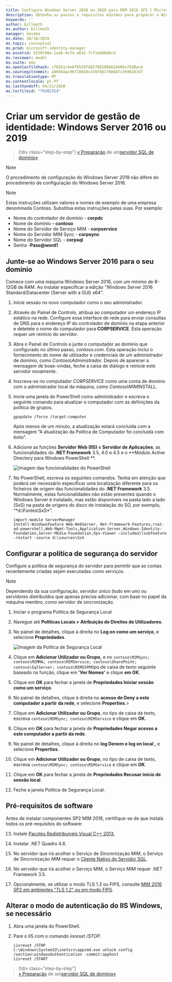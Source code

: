 ```yaml
---
title: Configure Windows Server 2016 ou 2019 para MIM 2016 SP2 [ Microsoft Docs
description: Obtenha os passos e requisitos mínimos para preparar o Windows Server 2016 ou 2019 para trabalhar com mim 2016 SP2.
keywords: ''
author: billmath
ms.author: billmath
manager: daveba
ms.date: 10/18/2019
ms.topic: conceptual
ms.prod: microsoft-identity-manager
ms.assetid: 51507d0a-2aeb-4cfd-a642-7c71e666d6cd
ms.reviewer: mwahl
ms.suite: ems
ms.openlocfilehash: cf8261c4e6f6529fd82760206b62b689a75d0acb
ms.sourcegitcommit: a96944ac96f19018c43976617686b7c3696267d7
ms.translationtype: MT
ms.contentlocale: pt-PT
ms.lasthandoff: 04/21/2020
ms.locfileid: "79382314"
---
```

# <a name="set-up-an-identity-management-server-windows-server-2016-or-2019"></a>Criar um servidor de gestão de identidade: Windows Server 2016 ou 2019

> [!div class="step-by-step"]
> [« Preparação](preparing-domain.md)
> de um[servidor SQL de domínio»](prepare-server-sql2016.md)
> 

> [!NOTE]
> O procedimento de configuração do Windows Server 2019 não difere do procedimento de configuração do Windows Server 2016.


> [!NOTE]
> Estas instruções utilizam valores e nomes de exemplo de uma empresa denominada Contoso. Substitua estas instruções pelas suas. Por exemplo:
> - Nome do controlador de domínio - **corpdc**
> - Nome de domínio – **contoso**
> - Nome do Servidor de Serviço MIM - **corpservice**
> - Nome do Servidor MIM Sync - **corpsync**
> - Nome do Servidor SQL - **corpsql**
> - Senha -<strong>Pass@word1</strong>

## <a name="join-windows-server-2016-to-your-domain"></a>Junte-se ao Windows Server 2016 para o seu domínio

Comece com uma máquina Windows Server 2016, com um mínimo de 8-12GB de RAM. Ao instalar especificar a edição "Windows Server 2016 Standard/Datacenter (Server with a GUI) x64".

1. Inicie sessão no novo computador como o seu administrador.

2. Através do Painel de Controlo, atribua ao computador um endereço IP estático na rede. Configure essa interface de rede para enviar consultas de DNS para o endereço IP do controlador de domínio na etapa anterior e detetete o nome do computador para **CORPSERVICE**.  Esta operação requer um reinício do servidor.

3. Abra o Painel de Controlo e junte o computador ao domínio que configurado no último passo, *contoso.com*.  Esta operação inclui o fornecimento do nome de utilizador e credenciais de um administrador de domínio, como *Contoso\Administrador.*  Depois de aparecer a mensagem de boas-vindas, feche a caixa de diálogo e reinicie este servidor novamente.

4. Inscreva-se no computador *CORPSERVICE* como uma conta de domínio com o administrador local da máquina, como *Contoso\MIMINSTALL*.


5. Inicie uma janela do PowerShell como administrador e escreva o seguinte comando para atualizar o computador com as definições da política de grupos.

    ```
    gpupdate /force /target:computer
    ```

    Após menos de um minuto, a atualização estará concluída com a mensagem “A atualização da Política de Computador foi concluída com êxito”.

6. Adicione as funções **Servidor Web (IIS)** e **Servidor de Aplicações**, as funcionalidades do **.NET Framework** 3.5, 4.0 e 4.5 e o **Módulo Active Directory para Windows PowerShell **.

    ![Imagem das funcionalidades do PowerShell](media/MIM-DeployWS2.png)

7. No PowerShell, escreva os seguintes comandos. Tenha em atenção que poderá ser necessário especificar uma localização diferente para os ficheiros de origem das funcionalidades do **.NET Framework** 3.5. Normalmente, estas funcionalidades não estão presentes quando o Windows Server é instalado, mas estão disponíveis na pasta lado a lado (SxS) na pasta de origens do disco de instalação do SO, por exemplo, “*d:\Fontes\SxS\*”.

    ```
    import-module ServerManager
    Install-WindowsFeature Web-WebServer, Net-Framework-Features,rsat-ad-powershell,Web-Mgmt-Tools,Application-Server,Windows-Identity-Foundation,Server-Media-Foundation,Xps-Viewer –includeallsubfeature -restart -source d:\sources\SxS
    ```

## <a name="configure-the-server-security-policy"></a>Configurar a política de segurança do servidor

Configure a política de segurança do servidor para permitir que as contas recentemente criadas sejam executadas como serviços.
> [!NOTE] 
> Dependendo da sua configuração, servidor único (tudo em um) ou servidores distribuídos que apenas precisa adicionar, com base no papel da máquina membro, como servidor de sincronização. 

1. Iniciar o programa Política de Segurança Local

2. Navegue até **Políticas Locais > Atribuição de Direitos de Utilizadores**.

3. No painel de detalhes, clique à direita no **Log on como um serviço**, e selecione **Propriedades**.

    ![Imagem da Política de Segurança Local](media/MIM-DeployWS3.png)

4. Clique em **Adicionar Utilizador ou Grupo,** e no `contoso\MIMSync; contoso\MIMMA; contoso\MIMService; contoso\SharePoint; contoso\SqlServer; contoso\MIMSSPR`tipo de caixa de texto seguinte baseado na função, clique em **'Ver Nomes'** e clique **em OK**.

5. Clique em **OK** para fechar a janela de **Propriedades Iniciar sessão como um serviço**.

6.  No painel de detalhes, clique à direita no **acesso de Deny a este computador a partir da rede**, e selecione **Properties**.>

7. Clique em **Adicionar Utilizador ou Grupo**, no tipo de caixa de texto, escreva `contoso\MIMSync; contoso\MIMService` e clique em **OK**.

8. Clique em **OK** para fechar a janela de **Propriedades Negar acesso a este computador a partir da rede**.

9. No painel de detalhes, clique à direita no **log Denem o log on local ,** e selecione **Properties**.

10. Clique em **Adicionar Utilizador ou Grupo**, no tipo de caixa de texto, escreva `contoso\MIMSync; contoso\MIMService` e clique em **OK**.

11. Clique em **OK** para fechar a janela de **Propriedades Recusar início de sessão local**.

12. Feche a janela Política de Segurança Local.

## <a name="software-prerequisites"></a>Pré-requisitos de software

Antes de instalar componentes SP2 MIM 2016, certifique-se de que instala todos os pré-requisitos do software:

13. Instale [Pacotes Redistribuíveis Visual C++ 2013.](https://www.microsoft.com/download/details.aspx?id=40784)

14. Instalar .NET Quadro 4.6.

15. No servidor que irá acolher o Serviço de Sincronização MIM, o Serviço de Sincronização MIM requer o [Cliente Nativo do Servidor SQL](https://www.microsoft.com/download/details.aspx?id=50402).

16. No servidor que irá acolher o Serviço MIM, o Serviço MIM requer .NET Framework 3.5.

17. Opcionalmente, se utilizar o modo TLS 1.2 ou FIPS, consulte [MIM 2016 SP2 em ambientes "TLS 1.2" ou em modo FIPS](preparing-tls.md).

## <a name="change-the-iis-windows-authentication-mode-if-needed"></a>Alterar o modo de autenticação do IIS Windows, se necessário

1.  Abra uma janela do PowerShell.

2.  Pare o IIS com o comando *iisreset /STOP*.

    ```
    iisreset /STOP
    C:\Windows\System32\inetsrv\appcmd.exe unlock config /section:windowsAuthentication -commit:apphost
    iisreset /START
    ```

> [!div class="step-by-step"]  
> [« Preparação](preparing-domain.md)
> de um[servidor SQL de domínio»](prepare-server-sql2016.md)
